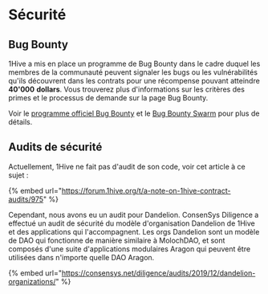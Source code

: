 # Sécurité

## Bug Bounty

1Hive a mis en place un programme de Bug Bounty dans le cadre duquel les membres de la communauté peuvent signaler les bugs ou les vulnérabilités qu'ils découvrent dans les contrats pour une récompense pouvant atteindre **40'000** **dollars**. Vous trouverez plus d'informations sur les critères des primes et le processus de demande sur la page Bug Bounty.

Voir le [programme officiel Bug Bounty](https://app.gitbook.com/@1hive/s/1hive/~/drafts/-MdlginsSOwgF_XAVaor/v/francais/community/security/bug-bounty) et le [Bug Bounty Swarm](../swarms/bug-bounty.md) pour plus de détails.

## Audits de sécurité

Actuellement, 1Hive ne fait pas d'audit de son code, voir cet article à ce sujet :

{% embed url="https://forum.1hive.org/t/a-note-on-1hive-contract-audits/975" %}

Cependant, nous avons eu un audit pour Dandelion. ConsenSys Diligence a effectué un audit de sécurité du modèle d'organisation Dandelion de 1Hive et des applications qui l'accompagnent. Les orgs Dandelion sont un modèle de DAO qui fonctionne de manière similaire à MolochDAO, et sont composés d'une suite d'applications modulaires Aragon qui peuvent être utilisées dans n'importe quelle DAO Aragon.

{% embed url="https://consensys.net/diligence/audits/2019/12/dandelion-organizations/" %}

